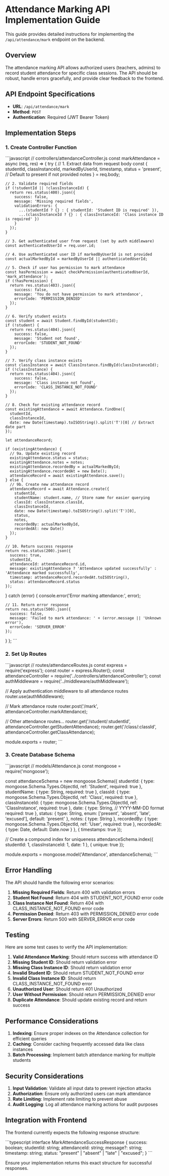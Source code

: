 # Attendance Marking API Implementation Guide

This guide provides detailed instructions for implementing the `/api/attendance/mark` endpoint on the backend.

## Overview

The attendance marking API allows authorized users (teachers, admins) to record student attendance for specific class sessions. The API should be robust, handle errors gracefully, and provide clear feedback to the frontend.

## API Endpoint Specifications

- **URL**: `/api/attendance/mark`
- **Method**: `POST`
- **Authentication**: Required (JWT Bearer Token)

## Implementation Steps

### 1. Create Controller Function

\`\`\`javascript
// controllers/attendanceController.js
const markAttendance = async (req, res) => {
  try {
    // 1. Extract data from request body
    const { 
      studentId, 
      classInstanceId, 
      markedByUserId, 
      timestamp, 
      status = 'present', // Default to present if not provided
      notes 
    } = req.body;

    // 2. Validate required fields
    if (!studentId || !classInstanceId) {
      return res.status(400).json({
        success: false,
        message: 'Missing required fields',
        validationErrors: {
          ...(studentId ? {} : { studentId: 'Student ID is required' }),
          ...(classInstanceId ? {} : { classInstanceId: 'Class instance ID is required' })
        }
      });
    }

    // 3. Get authenticated user from request (set by auth middleware)
    const authenticatedUserId = req.user.id;
    
    // 4. Use authenticated user ID if markedByUserId is not provided
    const actualMarkedById = markedByUserId || authenticatedUserId;

    // 5. Check if user has permission to mark attendance
    const hasPermission = await checkPermission(authenticatedUserId, 'mark_attendance');
    if (!hasPermission) {
      return res.status(403).json({
        success: false,
        message: 'You do not have permission to mark attendance',
        errorCode: 'PERMISSION_DENIED'
      });
    }

    // 6. Verify student exists
    const student = await Student.findById(studentId);
    if (!student) {
      return res.status(404).json({
        success: false,
        message: 'Student not found',
        errorCode: 'STUDENT_NOT_FOUND'
      });
    }

    // 7. Verify class instance exists
    const classInstance = await ClassInstance.findById(classInstanceId);
    if (!classInstance) {
      return res.status(404).json({
        success: false,
        message: 'Class instance not found',
        errorCode: 'CLASS_INSTANCE_NOT_FOUND'
      });
    }

    // 8. Check for existing attendance record
    const existingAttendance = await Attendance.findOne({
      studentId,
      classInstanceId,
      date: new Date(timestamp).toISOString().split('T')[0] // Extract date part
    });

    let attendanceRecord;

    if (existingAttendance) {
      // 9a. Update existing record
      existingAttendance.status = status;
      existingAttendance.notes = notes;
      existingAttendance.recordedBy = actualMarkedById;
      existingAttendance.recordedAt = new Date();
      attendanceRecord = await existingAttendance.save();
    } else {
      // 9b. Create new attendance record
      attendanceRecord = await Attendance.create({
        studentId,
        studentName: student.name, // Store name for easier querying
        classId: classInstance.classId,
        classInstanceId,
        date: new Date(timestamp).toISOString().split('T')[0],
        status,
        notes,
        recordedBy: actualMarkedById,
        recordedAt: new Date()
      });
    }

    // 10. Return success response
    return res.status(200).json({
      success: true,
      studentId,
      attendanceId: attendanceRecord.id,
      message: existingAttendance ? 'Attendance updated successfully' : 'Attendance marked successfully',
      timestamp: attendanceRecord.recordedAt.toISOString(),
      status: attendanceRecord.status
    });

  } catch (error) {
    console.error('Error marking attendance:', error);
    
    // 11. Return error response
    return res.status(500).json({
      success: false,
      message: 'Failed to mark attendance: ' + (error.message || 'Unknown error'),
      errorCode: 'SERVER_ERROR'
    });
  }
};
\`\`\`

### 2. Set Up Routes

\`\`\`javascript
// routes/attendanceRoutes.js
const express = require('express');
const router = express.Router();
const attendanceController = require('../controllers/attendanceController');
const authMiddleware = require('../middleware/authMiddleware');

// Apply authentication middleware to all attendance routes
router.use(authMiddleware);

// Mark attendance route
router.post('/mark', attendanceController.markAttendance);

// Other attendance routes...
router.get('/student/:studentId', attendanceController.getStudentAttendance);
router.get('/class/:classId', attendanceController.getClassAttendance);

module.exports = router;
\`\`\`

### 3. Create Database Schema

\`\`\`javascript
// models/Attendance.js
const mongoose = require('mongoose');

const attendanceSchema = new mongoose.Schema({
  studentId: {
    type: mongoose.Schema.Types.ObjectId,
    ref: 'Student',
    required: true
  },
  studentName: {
    type: String,
    required: true
  },
  classId: {
    type: mongoose.Schema.Types.ObjectId,
    ref: 'Class',
    required: true
  },
  classInstanceId: {
    type: mongoose.Schema.Types.ObjectId,
    ref: 'ClassInstance',
    required: true
  },
  date: {
    type: String, // YYYY-MM-DD format
    required: true
  },
  status: {
    type: String,
    enum: ['present', 'absent', 'late', 'excused'],
    default: 'present'
  },
  notes: {
    type: String
  },
  recordedBy: {
    type: mongoose.Schema.Types.ObjectId,
    ref: 'User',
    required: true
  },
  recordedAt: {
    type: Date,
    default: Date.now
  }
}, { timestamps: true });

// Create a compound index for uniqueness
attendanceSchema.index({ studentId: 1, classInstanceId: 1, date: 1 }, { unique: true });

module.exports = mongoose.model('Attendance', attendanceSchema);
\`\`\`

## Error Handling

The API should handle the following error scenarios:

1. **Missing Required Fields**: Return 400 with validation errors
2. **Student Not Found**: Return 404 with STUDENT_NOT_FOUND error code
3. **Class Instance Not Found**: Return 404 with CLASS_INSTANCE_NOT_FOUND error code
4. **Permission Denied**: Return 403 with PERMISSION_DENIED error code
5. **Server Errors**: Return 500 with SERVER_ERROR error code

## Testing

Here are some test cases to verify the API implementation:

1. **Valid Attendance Marking**: Should return success with attendance ID
2. **Missing Student ID**: Should return validation error
3. **Missing Class Instance ID**: Should return validation error
4. **Invalid Student ID**: Should return STUDENT_NOT_FOUND error
5. **Invalid Class Instance ID**: Should return CLASS_INSTANCE_NOT_FOUND error
6. **Unauthorized User**: Should return 401 Unauthorized
7. **User Without Permission**: Should return PERMISSION_DENIED error
8. **Duplicate Attendance**: Should update existing record and return success

## Performance Considerations

1. **Indexing**: Ensure proper indexes on the Attendance collection for efficient queries
2. **Caching**: Consider caching frequently accessed data like class instances
3. **Batch Processing**: Implement batch attendance marking for multiple students

## Security Considerations

1. **Input Validation**: Validate all input data to prevent injection attacks
2. **Authorization**: Ensure only authorized users can mark attendance
3. **Rate Limiting**: Implement rate limiting to prevent abuse
4. **Audit Logging**: Log all attendance marking actions for audit purposes

## Integration with Frontend

The frontend currently expects the following response structure:

\`\`\`typescript
interface MarkAttendanceSuccessResponse {
  success: boolean;
  studentId: string;
  attendanceId: string;
  message?: string;
  timestamp: string;
  status: "present" | "absent" | "late" | "excused";
}
\`\`\`

Ensure your implementation returns this exact structure for successful responses.
